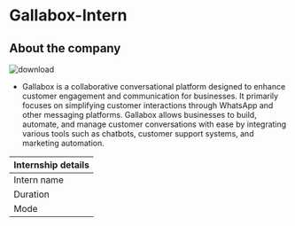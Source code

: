 # Gallabox-Intern
## About the company
![download](https://github.com/user-attachments/assets/80898bd3-4ed0-4791-b6d9-19ef6d6d824c)

- Gallabox is a collaborative conversational platform designed to enhance customer engagement and communication for businesses. It primarily focuses on simplifying customer interactions through WhatsApp and other messaging platforms. Gallabox allows businesses to build, automate, and manage customer conversations with ease by integrating various tools such as chatbots, customer support systems, and marketing automation.

| Internship details | 
|--------------------|
| Intern name   | Artificial Intelligence Intern     | 
| Duration   | 1 month (01/06/2024 - 30/06/2024)     | 
| Mode | Onsite
